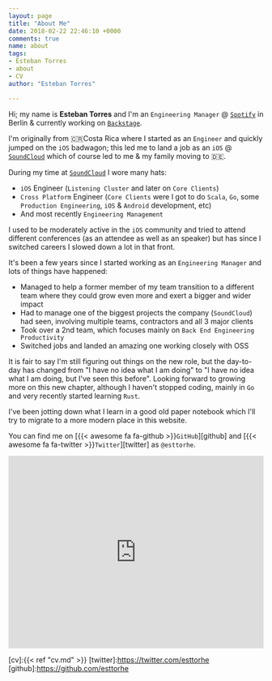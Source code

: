 ```yaml
---
layout: page
title: "About Me"
date: 2018-02-22 22:46:10 +0000
comments: true
name: about
tags:
- Esteban Torres
- about
- CV
author: "Esteban Torres"

---
```


Hi; my name is **Esteban Torres** and I'm an `Engineering Manager` @ [`Spotify`][spotify] in Berlin & currently working on [`Backstage`][backstage].

I'm originally from 🇨🇷Costa Rica where I started as an `Engineer` and quickly jumped on the `iOS` badwagon; this led me to land a job as an `iOS` @ [`SoundCloud`][soundcloud] which of course led to me & my family moving to 🇩🇪.

During my time at [`SoundCloud`][soundcloud] I wore many hats:

- `iOS` Engineer (`Listening Cluster` and later on `Core Clients`)
- `Cross Platform` Engineer (`Core Clients` were I got to do `Scala`, `Go`, some `Production Engineering`, `iOS` & `Android` development, etc)
- And most recently `Engineering Management`

I used to be moderately active in the `iOS` community and tried to attend different conferences (as an attendee as well as an speaker) but has since I switched careers I slowed down a lot in that front.

It's been a few years since I started working as an `Engineering Manager` and lots of things have happened:

- Managed to help a former member of my team transition to a different team where they could grow even more and exert a bigger and wider impact
- Had to manage one of the biggest projects the company (`SoundCloud`) had seen, involving multiple teams, contractors and all 3 major clients
- Took over a 2nd team, which focuses mainly on `Back End Engineering Productivity`
- Switched jobs and landed an amazing one working closely with OSS

It is fair to say I'm still figuring out things on the new role, but the day-to-day has changed from "I have no idea what I am doing" to "I have no idea what I am doing, but I've seen this before". Looking forward to growing more on this new chapter, although I haven't stopped coding, mainly in `Go` and very recently started learning `Rust`.

I've been jotting down what I learn in a good old paper notebook which I'll try to migrate to a more modern place in this website.

You can find me on [{{< awesome fa fa-github >}}`GitHub`][github] and [{{< awesome fa fa-twitter >}}`Twitter`][twitter] as `@esttorhe`.

<iframe src="https://open.spotify.com/embed/playlist/3rBwXl0FpOsv25Viatky7H?utm_source=generator&theme=0" width="100%" height="380" frameBorder="0" allowfullscreen="" allow="autoplay; clipboard-write; encrypted-media; fullscreen; picture-in-picture"></iframe>

[soundcloud]:https://soundcloud.com
[spotify]:https://spotify.com
[backstage]:https://backstage.spotify.com
[cv]:{{< ref "cv.md" >}}
[twitter]:https://twitter.com/esttorhe
[github]:https://github.com/esttorhe

<!-- <a rel="me" href="https://mastodon.social/@esttorhe">Mastodon</a> -->